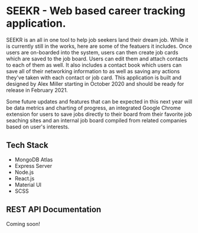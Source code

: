 # SEEKR - Web based career tracking application.

SEEKR is an all in one tool to help job seekers land their dream job. While it is currently still in the works, here are some of the featuers it includes. Once users are on-boarded into the system, users can then create job cards which are saved to the job board. Users can edit them and attach contacts to each of them as well. It also includes a contact book which users can save all of their networking information to as well as saving any actions they've taken with each contact or job card. This application is built and designed by Alex Miller starting in October 2020 and should be ready for release in February 2021.

Some future updates and features that can be expected in this next year will be data metrics and charting of progress, an integrated Google Chrome extension for users to save jobs directly to their board from their favorite job seaching sites and an internal job board compiled from related companies based on user's interests.

## Tech Stack
- MongoDB Atlas
- Express Server
- Node.js
- React.js
- Material UI
- SCSS

## REST API Documentation

Coming soon!
